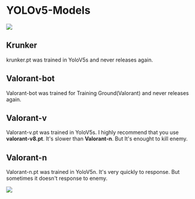 # YOLOv5-Models

[![](https://c.tenor.com/T-WPIxw94EgAAAAC/jumping-jett-jett.gif)](https://youtube.com)


## Krunker
krunker.pt was trained in YoloV5s and never releases again.

## Valorant-bot
Valorant-bot was trained for Training Ground(Valorant) and never releases again.

## Valorant-v
Valorant-v.pt was trained in YoloV5s.
I highly recommend that you use **valorant-v8.pt**.
It's slower than **Valorant-n**. But It's enought to kill enemy.

## Valorant-n
Valorant-n.pt was trained in YoloV5n.
It's very quickly to response. But sometimes it doesn't response to enemy.

[![](https://c.tenor.com/J1qnTCSScyAAAAAC/jett-dash-updraft.gif)](https://youtube.com)
